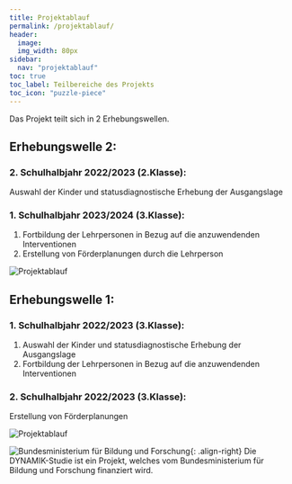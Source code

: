 ```yaml
---
title: Projektablauf
permalink: /projektablauf/
header:
  image: 
  img_width: 80px
sidebar:
  nav: "projektablauf"
toc: true
toc_label: Teilbereiche des Projekts
toc_icon: "puzzle-piece"
---
```

Das Projekt teilt sich in 2 Erhebungswellen.

## Erhebungswelle 2:
### 2. Schulhalbjahr 2022/2023 (2.Klasse): 
Auswahl der Kinder und statusdiagnostische Erhebung der Ausgangslage

### 1. Schulhalbjahr 2023/2024 (3.Klasse): 
1. Fortbildung der Lehrpersonen in Bezug auf die anzuwendenden Interventionen
2. Erstellung von Förderplanungen durch die Lehrperson

![Projektablauf](https://jazznbass.github.io//dynamik-homepage/assets/images/ablauf_erhebung_2.png)
 

## Erhebungswelle 1:
### 1. Schulhalbjahr 2022/2023 (3.Klasse): 
1. Auswahl der Kinder und statusdiagnostische Erhebung der Ausgangslage
2. Fortbildung der Lehrpersonen in Bezug auf die anzuwendenden Interventionen

### 2. Schulhalbjahr 2022/2023 (3.Klasse):
Erstellung von Förderplanungen

![Projektablauf](https://jazznbass.github.io//dynamik-homepage/assets/images/2022_08_09_Dyn_Zeitplan.png)
 
![Bundesministerium für Bildung und Forschung](https://jazznbass.github.io//dynamik-homepage/assets/images/logos/BmBF-Logo_kleiner_50.jpg){: .align-right}
Die DYNAMIK-Studie ist ein Projekt, welches vom Bundesministerium für Bildung und Forschung finanziert wird.
